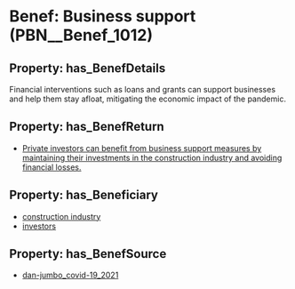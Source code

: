 # Benef: __Business support__ (PBN__Benef_1012)

## Property: has_BenefDetails

Financial interventions such as loans and grants can support businesses and help them stay afloat, mitigating the economic impact of the pandemic.

## Property: has_BenefReturn

* [Private investors can benefit from business support measures by maintaining their investments in the construction industry and avoiding financial losses.](../BenefReturn/PBN__BenefReturn_1130)

## Property: has_Beneficiary

* [construction industry](../Stakeholder/PBN__Stakeholder_149)
* [investors](../Stakeholder/PBN__Stakeholder_49)

## Property: has_BenefSource

* [dan-jumbo_covid-19_2021](../Article/PBN__Article_210)

